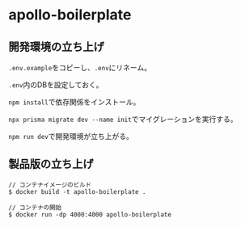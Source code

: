 # apollo-boilerplate

## 開発環境の立ち上げ

`.env.example`をコピーし、`.env`にリネーム。

`.env`内のDBを設定しておく。

`npm install`で依存関係をインストール。

`npx prisma migrate dev --name init`でマイグレーションを実行する。

`npm run dev`で開発環境が立ち上がる。

## 製品版の立ち上げ

```
// コンテナイメージのビルド
$ docker build -t apollo-boilerplate .

// コンテナの開始
$ docker run -dp 4000:4000 apollo-boilerplate
```
